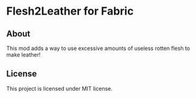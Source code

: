 # Flesh2Leather for Fabric
## About
This mod adds a way to use excessive amounts of useless rotten flesh to make leather!
## License
This project is licensed under MIT license.

